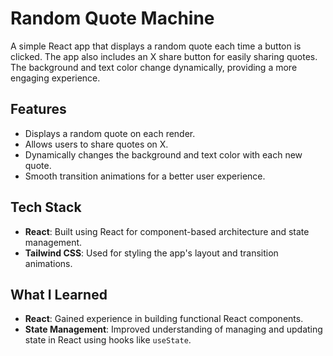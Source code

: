 # Random Quote Machine

A simple React app that displays a random quote each time a button is clicked. The app also includes an X share button for easily sharing quotes. The background and text color change dynamically, providing a more engaging experience.

## Features

* Displays a random quote on each render.
* Allows users to share quotes on X.
* Dynamically changes the background and text color with each new quote.
* Smooth transition animations for a better user experience.

## Tech Stack

* **React**: Built using React for component-based architecture and state management.
* **Tailwind CSS**: Used for styling the app's layout and transition animations.

## What I Learned

* **React**: Gained experience in building functional React components.
* **State Management**: Improved understanding of managing and updating state in React using hooks like `useState`.